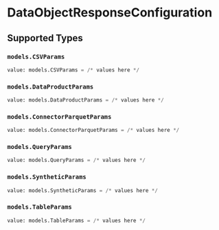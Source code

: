 # DataObjectResponseConfiguration


## Supported Types

### `models.CSVParams`

```python
value: models.CSVParams = /* values here */
```

### `models.DataProductParams`

```python
value: models.DataProductParams = /* values here */
```

### `models.ConnectorParquetParams`

```python
value: models.ConnectorParquetParams = /* values here */
```

### `models.QueryParams`

```python
value: models.QueryParams = /* values here */
```

### `models.SyntheticParams`

```python
value: models.SyntheticParams = /* values here */
```

### `models.TableParams`

```python
value: models.TableParams = /* values here */
```

